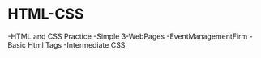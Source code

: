 # HTML-CSS

-HTML and CSS Practice
-Simple 3-WebPages
-EventManagementFirm
-Basic Html Tags
-Intermediate CSS
